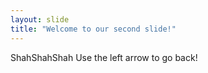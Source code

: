 ```yaml
---
layout: slide
title: "Welcome to our second slide!"
---
```

ShahShahShah
Use the left arrow to go back!

